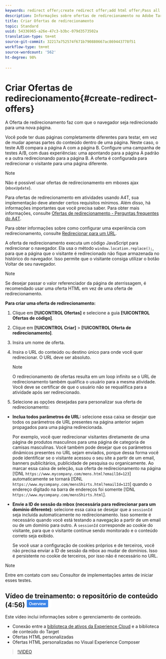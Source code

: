 ```yaml
---
keywords: redirect offer;create redirect offer;add html offer;Pass all URL parameters in redirect;Pass mboxSessionId in redirect (only needed when the redirect is going to a different domain)
description: Informações sobre ofertas de redirecionamento no Adobe Target que fazem com que um navegador redirecione para uma nova página.
title: Criar Ofertas de redirecionamento
topic: Standard
uuid: 54336965-a26e-47c3-b3bc-079d3573502a
translation-type: tm+mt
source-git-commit: 32217a752574f671b790880667ac869443778f51
workflow-type: tm+mt
source-wordcount: '562'
ht-degree: 98%

---
```



# Criar Ofertas de redirecionamento{#create-redirect-offers}

A Oferta de redirecionamento faz com que o navegador seja redirecionado para uma nova página.

Você pode ter duas páginas completamente diferentes para testar, em vez de mudar apenas partes do conteúdo dentro de uma página. Neste caso, o teste A/B compara a página A com a página B. Configure uma campanha de testes A/B, com duas experiências: uma apontando para a página A padrão e a outra redirecionando para a página B. A oferta é configurada para redirecionar o visitante para uma página diferente.

>[!NOTE]
>
>Não é possível usar ofertas de redirecionamento em mboxes ajax (`mboxUpdate`).
>
>Para ofertas de redirecionamento em atividades usando A4T, sua implementação deve atender certos requisitos mínimos. Além disso, há informações importantes que você precisa saber. Para obter mais informações, consulte [Ofertas de redirecionamento - Perguntas frequentes do A4T](../../c-integrating-target-with-mac/a4t/r-a4t-faq/a4t-faq-redirect-offers.md#concept_21BF213F10E1414A9DCD4A98AF207905).

Para obter informações sobre como configurar uma experiência com redirecionamento, consulte [Redirecionar para um URL](../../c-experiences/c-visual-experience-composer/redirect-offer.md#task_9578678D42784F5EB9638F8AC8C911FA).

A oferta de redirecionamento executa um código JavaScript para redirecionar o navegador. Ela usa o método `window.location.replace();`, para que a página que o visitante é redirecionado não fique armazenada no histórico do navegador. Isso permite que o visitante consiga utilizar o botão Voltar de seu navegador.

>[!NOTE]
>
>Se desejar passar o valor referenciador da página de aterrissagem, é recomendado usar uma oferta HTML em vez de uma oferta de redirecionamento.

**Para criar uma oferta de redirecionamento:**

1. Clique em **[!UICONTROL Ofertas]** e selecione a guia **[!UICONTROL Ofertas de código]**.
1. Clique em **[!UICONTROL Criar]** > **[!UICONTROL Oferta de redirecionamento]**.
1. Insira um nome de oferta.
1. Insira o URL do conteúdo ou destino único para onde você quer redirecionar. O URL deve ser absoluto.

   >[!NOTE]
   >
   >O redirecionamento de ofertas resulta em um loop infinito se o URL de redirecionamento também qualifica o usuário para a mesma atividade. Você deve se certificar de que o usuário não se requalifica para a atividade após ser redirecionado.

1. Selecione as opções desejadas para personalizar sua oferta de redirecionamento:

* **Inclua todos parâmetros de URL:** selecione essa caixa se desejar que todos os parâmetros de URL presentes na página anterior sejam propagados para uma página redirecionada.

   Por exemplo, você quer redirecionar visitantes diretamente de uma página de produtos masculinos para uma página de categoria de camisas masculinas. Você também pode desejar que os parâmetros dinâmicos presentes no URL sejam enviados, porque dessa forma você pode identificar se o visitante acessou o seu site a partir de um email, banners publicitários, publicidade de pesquisa ou organicamente. Ao marcar essa caixa de seleção, sua oferta de redirecionamento na página [!DNL `https://www.mycompany.com/mens.html?emailId=123`] automaticamente se tornará [!DNL `https://www.mycompany.com/mensShirts.html?emailId=123`] quando o endereço digitado na barra de endereços foi somente [!DNL `https://www.mycompany.com/mensShirts.html`].

* **Envie a ID de sessão da mbox (necessária para redirecionar para um domínio diferente):** selecione essa caixa se desejar que a `sessionId` seja incluída automaticamente no redirecionamento. Isso somente é necessário quando você está testando a navegação a partir de um email ou de um domínio para outro. A `sessionId` corresponde ao cookie do visitante, para que o visitante continue sendo monitorado e o conteúdo correto seja exibido.

   Se você usar a configuração de cookies próprios e de terceiros, você não precisa enviar a ID de sessão da mbox ao mudar de domínios. Isso é persistente no cookie de terceiros, por isso não é necessário no URL.

>[!NOTE]
>
>Entre em contato com seu Consultor de implementações antes de iniciar esses testes.

## Vídeo de treinamento: o repositório de conteúdo (4:56) ![Etiqueta de visão geral](/help/assets/overview.png)

Este vídeo inclui informações sobre o gerenciamento de conteúdo.

* Conexão entre a [biblioteca de ativos da Experience Cloud](https://docs.adobe.com/content/help/en/core-services/interface/assets/creative-cloud.html) e a biblioteca de conteúdo do Target
* Ofertas HTML personalizadas
* Ofertas HTML personalizadas no Visual Experience Composer

>[!VIDEO](https://video.tv.adobe.com/v/17387)
